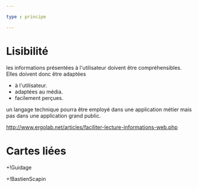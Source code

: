 ```yaml
---

type : principe

---
```


# Lisibilité

les informations présentées à l'utilisateur doivent être compréhensibles. Elles doivent donc être adaptées
- à l'utilisateur.
-  adaptées au média.
- facilement perçues.

 un langage technique pourra être employé dans une application métier mais pas dans une application grand public.

http://www.ergolab.net/articles/faciliter-lecture-informations-web.php


# Cartes liées

+!Guidage

+!BastienScapin
